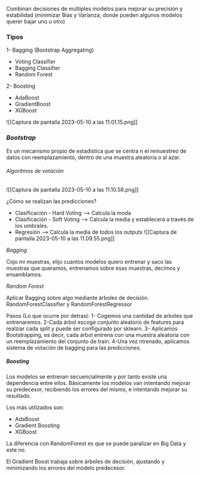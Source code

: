 Combinan decisiones de múltiples modelos para mejorar su precisión y estabilidad (minimizar Bias y Varianza, donde pueden algunos modelos querer bajar uno u otro)

### Tipos
1- Bagging (Bootstrap Aggregating)
- Voting Classifier
- Bagging Classifier
- Random Forest

2- Boosting
- AdaBoost
- GradientBoost
- XGBoost

![[Captura de pantalla 2023-05-10 a las 11.01.15.png]]


### *Bootstrap*

Es un mecanismo propio de estadística que se centra n el remuestreo de datos con reemplazamiento, dentro de una muestra aleatoria o al azar.

###### *Algoritmos de votación*

![[Captura de pantalla 2023-05-10 a las 11.10.58.png]]

¿Cómo se realizan las predicciones?

- Clasificación - Hard Voting --> Calcula la moda
- Clasificación - Soft Voting --> Calcula la media y establecerá a través de los umbrales.
- Regresión --> Calcula la media de todos los outputs
![[Captura de pantalla 2023-05-10 a las 11.09.55.png]]

*Bagging*

Cojo mi muestras, elijo cuantos modelos quiero entrenar y saco las muestras que queramos, entrenamos sobre esas muestras, decimos y ensamblamos.

*Random Forest*

Aplicar Bagging sobre algo mediante árboles de decisión.
RandomForestClassifier y RandomForestRegressor

Pasos (Lo que ocurre por detras):
1- Cogemos una cantidad de arboles que entrenaremos.
2-Cada árbol escoge conjunto aleatorio de features para realziar cada split y puede ser configurado por sklearn.
3- Aplicamos Bootstrapping, es decir, cada árbol entrena con una muestra aleatoria con un reemplazamiento del conjunto de train.
4-Una vez ntrenado, aplicamos sistema de votación de bagging para las predicciones.

##### *Boosting*

Los modelos se entrenan secuencialmente y por tanto existe una dependencia entre ellos.
Básicamente los modelos van intentando mejorar su predecesor, recibiendo los errores del mismo, e intentando mejorar su resultado.

Los más utilizados son:
- AdaBoost
- Gradient Boosting
- XGBoost

La diferencia con RandomForest es que se puede paralizar en Big Data y este no.

El Gradient Boost trabaja sobre árboles de decisión, ajustando y minimizando los errores del modelo predecesor.